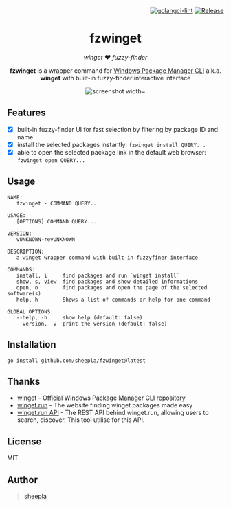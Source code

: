 <div align="right">

[![golangci-lint](https://github.com/sheepla/fzwinget/actions/workflows/ci.yml/badge.svg)](https://github.com/sheepla/fzwinget/actions/workflows/ci.yml)
[![Release](https://github.com/sheepla/fzwinget/actions/workflows/release.yml/badge.svg)](https://github.com/sheepla/fzwinget/actions/workflows/release.yml)

</div>


<div align="center">

# fzwinget

*winget ❤ fuzzy-finder*

**fzwinget** is a wrapper command for [Windows Package Manager CLI](https://github.com/microsoft/winget-cli) a.k.a. **winget** with built-in fuzzy-finder interactive interface

</div>

<div align="center">
  <img src="https://repository-images.githubusercontent.com/594500449/fadbdca9-f764-437c-ae91-bb417cfb6d07" href="https://github.com/sheepla/fzwinget/edit/master/README.md" alt="screenshot width="60%">
</div>


## Features

- [x] built-in fuzzy-finder UI for fast selection by filtering by package ID and name
- [x] install the selected packages instantly: `fzwinget install QUERY...`
- [x] able to open the selected package link in the default web browser: `fzwinget open QUERY...`

## Usage

```
NAME:
   fzwinget - COMMAND QUERY...

USAGE:
   [OPTIONS] COMMAND QUERY...

VERSION:
   vUNKNOWN-revUNKNOWN

DESCRIPTION:
   a winget wrapper command with built-in fuzzyfiner interface

COMMANDS:
   install, i     find packages and run `winget install`
   show, s, view  find packages and show detailed informations
   open, o        find packages and open the page of the selected software(s)
   help, h        Shows a list of commands or help for one command

GLOBAL OPTIONS:
   --help, -h     show help (default: false)
   --version, -v  print the version (default: false)
```

## Installation

```
go install github.com/sheepla/fzwinget@latest
```

## Thanks

- [winget](https://github.com/microsoft/winget-cli) - Official Windows Package Manager CLI repository
- [winget.run](https://winget.run/) - The website finding winget packages made easy
- [winget.run API](https://github.com/winget-run/api) - The REST API behind winget.run, allowing users to search, discover. This tool utilise for this API.

## License

MIT

## Author

> [sheepla](https://github.com/sheepla/)

